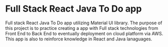 # Full Stack React Java To Do app

Full stack React Java To Do app utilizing Material UI library. The purpose of this project is to practice creating a app with Full stack technologies from Front End to Back End to eventually deployment on cloud platform via AWS. This app is also to reinforce knowledge in React and Java lanaguages.